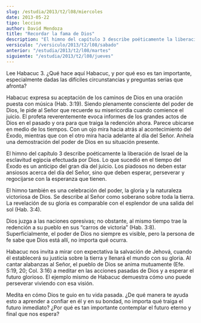```yaml
---
slug: /estudia/2013/t2/l08/miercoles
date: 2013-05-22
tipo: leccion
author: David Mendoza
title: "Recordar la fama de Dios"
description: "El himno del capítulo 3 describe poéticamente la liberación de Israel de la  esclavitud egipcia efectuada por Dios. Lo que sucedió en el tiempo del Éxodo es  un anticipo del gran día del juicio. Los piadosos no deben estar ansiosos  acerca del día del Señor, sino que deben esp..."
versiculo: "/versiculo/2013/t2/l08/sabado"
anterior: "/estudia/2013/t2/l08/martes"
siguiente: "/estudia/2013/t2/l08/jueves"
---
```


Lee Habacuc 3. ¿Qué hace aquí Habacuc, y por qué eso es tan importante, especialmente dadas las difíciles circunstancias y preguntas serias que afronta?

Habacuc expresa su aceptación de los caminos de Dios en una oración puesta con música (Hab. 3:19). Siendo plenamente consciente del poder de Dios, le pide al Señor que recuerde su misericordia cuando comience el juicio. El profeta reverentemente evoca informes de los grandes actos de Dios en el pasado y ora para que traiga la redención ahora. Parece ubicarse en medio de los tiempos. Con un ojo mira hacia atrás al acontecimiento del Éxodo, mientras que con el otro mira hacia adelante al día del Señor. Anhela una demostración del poder de Dios en su situación presente.

El himno del capítulo 3 describe poéticamente la liberación de Israel de la esclavitud egipcia efectuada por Dios. Lo que sucedió en el tiempo del Éxodo es un anticipo del gran día del juicio. Los piadosos no deben estar ansiosos acerca del día del Señor, sino que deben esperar, perseverar y regocijarse con la esperanza que tienen.

El himno también es una celebración del poder, la gloria y la naturaleza victoriosa de Dios. Se describe al Señor como soberano sobre toda la tierra. La revelación de su gloria es comparable con el esplendor de una salida del sol (Hab. 3:4).

Dios juzga a las naciones opresivas; no obstante, al mismo tiempo trae la redención a su pueblo en sus “carros de victoria” (Hab. 3:8). Superficialmente, el poder de Dios no siempre es visible, pero la persona de fe sabe que Dios está allí, no importa qué ocurra.

Habacuc nos invita a mirar con expectativa la salvación de Jehová, cuando él establecerá su justicia sobre la tierra y llenará el mundo con su gloria. Al cantar alabanzas al Señor, el pueblo de Dios se anima mutuamente (Efe. 5:19, 20; Col. 3:16) a meditar en las acciones pasadas de Dios y a esperar el futuro glorioso. El ejemplo mismo de Habacuc demuestra cómo uno puede perseverar viviendo con esa visión.

Medita en cómo Dios te guio en tu vida pasada. ¿De qué manera te ayuda esto a aprender a confiar en él y en su bondad, no importa qué traiga el futuro inmediato? ¿Por qué es tan importante contemplar el futuro eterno y final que nos espera?
